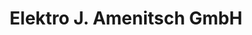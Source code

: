 ---
title: "Elektro J. Amenitsch GmbH"
url: /paternion/elektro-j-amenitsch-gmbh/
shop: Elektronik
---